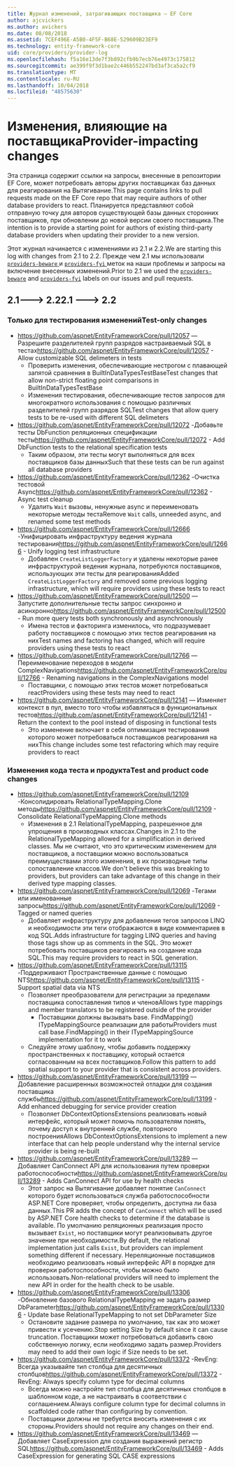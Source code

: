 ```yaml
---
title: Журнал изменений, затрагивающих поставщика — EF Core
author: ajcvickers
ms.author: avickers
ms.date: 08/08/2018
ms.assetid: 7CEF496E-A5B0-4F5F-B68E-529609B23EF9
ms.technology: entity-framework-core
uid: core/providers/provider-log
ms.openlocfilehash: f5a16e13de7f3b892cfb9b7ecb76e4973c175812
ms.sourcegitcommit: ae399f9f3d1bae2c446b552247bd3af3ca5a2cf9
ms.translationtype: MT
ms.contentlocale: ru-RU
ms.lasthandoff: 10/04/2018
ms.locfileid: "48575630"
---
```

# <a name="provider-impacting-changes"></a><span data-ttu-id="3eedc-102">Изменения, влияющие на поставщика</span><span class="sxs-lookup"><span data-stu-id="3eedc-102">Provider-impacting changes</span></span>

<span data-ttu-id="3eedc-103">Эта страница содержит ссылки на запросы, внесенные в репозитории EF Core, может потребовать авторы других поставщиках баз данных для реагирования на Вытягивание.</span><span class="sxs-lookup"><span data-stu-id="3eedc-103">This page contains links to pull requests made on the EF Core repo that may require authors of other database providers to react.</span></span> <span data-ttu-id="3eedc-104">Планируется представляют собой отправную точку для авторов существующей базы данных сторонних поставщиков, при обновлении до новой версии своего поставщика.</span><span class="sxs-lookup"><span data-stu-id="3eedc-104">The intention is to provide a starting point for authors of existing third-party database providers when updating their provider to a new version.</span></span>

<span data-ttu-id="3eedc-105">Этот журнал начинается с изменениями из 2.1 и 2.2.</span><span class="sxs-lookup"><span data-stu-id="3eedc-105">We are starting this log with changes from 2.1 to 2.2.</span></span> <span data-ttu-id="3eedc-106">Прежде чем 2.1 мы использовали [ `providers-beware` ](https://github.com/aspnet/EntityFrameworkCore/labels/providers-beware) и [ `providers-fyi` ](https://github.com/aspnet/EntityFrameworkCore/labels/providers-fyi) меток на наши проблемы и запросы на включение внесенных изменений.</span><span class="sxs-lookup"><span data-stu-id="3eedc-106">Prior to 2.1 we used the [`providers-beware`](https://github.com/aspnet/EntityFrameworkCore/labels/providers-beware) and [`providers-fyi`](https://github.com/aspnet/EntityFrameworkCore/labels/providers-fyi) labels on our issues and pull requests.</span></span>

## <a name="21-----22"></a><span data-ttu-id="3eedc-107">2.1---> 2.2</span><span class="sxs-lookup"><span data-stu-id="3eedc-107">2.1 ---> 2.2</span></span>

### <a name="test-only-changes"></a><span data-ttu-id="3eedc-108">Только для тестирования изменений</span><span class="sxs-lookup"><span data-stu-id="3eedc-108">Test-only changes</span></span>

* <span data-ttu-id="3eedc-109">https://github.com/aspnet/EntityFrameworkCore/pull/12057 — Разрешите разделителей групп разрядов настраиваемый SQL в тестах</span><span class="sxs-lookup"><span data-stu-id="3eedc-109">https://github.com/aspnet/EntityFrameworkCore/pull/12057 - Allow customizable SQL delimeters in tests</span></span>
  * <span data-ttu-id="3eedc-110">Проверить изменения, обеспечивающие нестрогом с плавающей запятой сравнения в BuiltInDataTypesTestBase</span><span class="sxs-lookup"><span data-stu-id="3eedc-110">Test changes that allow non-strict floating point comparisons in BuiltInDataTypesTestBase</span></span>
  * <span data-ttu-id="3eedc-111">Изменения тестирования, обеспечивающие тестов запросов для многократного использования с помощью различных разделителей групп разрядов SQL</span><span class="sxs-lookup"><span data-stu-id="3eedc-111">Test changes that allow query tests to be re-used with different SQL delimeters</span></span>
* <span data-ttu-id="3eedc-112">https://github.com/aspnet/EntityFrameworkCore/pull/12072 -Добавьте тесты DbFunction реляционных спецификации тесты</span><span class="sxs-lookup"><span data-stu-id="3eedc-112">https://github.com/aspnet/EntityFrameworkCore/pull/12072 - Add DbFunction tests to the relational specification tests</span></span>
  * <span data-ttu-id="3eedc-113">Таким образом, эти тесты могут выполняться для всех поставщиков базы данных</span><span class="sxs-lookup"><span data-stu-id="3eedc-113">Such that these tests can be run against all database providers</span></span>
* <span data-ttu-id="3eedc-114">https://github.com/aspnet/EntityFrameworkCore/pull/12362 -Очистка тестовой Async</span><span class="sxs-lookup"><span data-stu-id="3eedc-114">https://github.com/aspnet/EntityFrameworkCore/pull/12362 - Async test cleanup</span></span>
  * <span data-ttu-id="3eedc-115">Удалить `Wait` вызовы, ненужные async и переименовать некоторые методы теста</span><span class="sxs-lookup"><span data-stu-id="3eedc-115">Remove `Wait` calls, unneeded async, and renamed some test methods</span></span>
* <span data-ttu-id="3eedc-116">https://github.com/aspnet/EntityFrameworkCore/pull/12666 -Унифицировать инфраструктуру ведения журнала тестирования</span><span class="sxs-lookup"><span data-stu-id="3eedc-116">https://github.com/aspnet/EntityFrameworkCore/pull/12666 - Unify logging test infrastructure</span></span>
  * <span data-ttu-id="3eedc-117">Добавлен `CreateListLoggerFactory` и удалены некоторые ранее инфраструктурой ведения журнала, потребуются поставщиков, использующих эти тесты для реагирования</span><span class="sxs-lookup"><span data-stu-id="3eedc-117">Added `CreateListLoggerFactory` and removed some previous logging infrastructure, which will require providers using these tests to react</span></span>
* <span data-ttu-id="3eedc-118">https://github.com/aspnet/EntityFrameworkCore/pull/12500 — Запустите дополнительные тесты запрос синхронно и асинхронно</span><span class="sxs-lookup"><span data-stu-id="3eedc-118">https://github.com/aspnet/EntityFrameworkCore/pull/12500 - Run more query tests both synchronously and asynchronously</span></span>
  * <span data-ttu-id="3eedc-119">Имена тестов и факторинга изменилось, что подразумевает работу поставщиков с помощью этих тестов реагирования на них</span><span class="sxs-lookup"><span data-stu-id="3eedc-119">Test names and factoring has changed, which will require providers using these tests to react</span></span>
* <span data-ttu-id="3eedc-120">https://github.com/aspnet/EntityFrameworkCore/pull/12766 — Переименование переходов в модели ComplexNavigations</span><span class="sxs-lookup"><span data-stu-id="3eedc-120">https://github.com/aspnet/EntityFrameworkCore/pull/12766 - Renaming navigations in the ComplexNavigations model</span></span>
  * <span data-ttu-id="3eedc-121">Поставщики, с помощью этих тестов может потребоваться react</span><span class="sxs-lookup"><span data-stu-id="3eedc-121">Providers using these tests may need to react</span></span>
* <span data-ttu-id="3eedc-122">https://github.com/aspnet/EntityFrameworkCore/pull/12141 — Изменяет контекст в пул, вместо того чтобы избавляться в функциональных тестов</span><span class="sxs-lookup"><span data-stu-id="3eedc-122">https://github.com/aspnet/EntityFrameworkCore/pull/12141 - Return the context to the pool instead of disposing in functional tests</span></span>
  * <span data-ttu-id="3eedc-123">Это изменение включает в себя оптимизация тестирования которого может потребоваться поставщиков реагирования на них</span><span class="sxs-lookup"><span data-stu-id="3eedc-123">This change includes some test refactoring which may require providers to react</span></span>


### <a name="test-and-product-code-changes"></a><span data-ttu-id="3eedc-124">Изменения кода теста и продукта</span><span class="sxs-lookup"><span data-stu-id="3eedc-124">Test and product code changes</span></span>

* <span data-ttu-id="3eedc-125">https://github.com/aspnet/EntityFrameworkCore/pull/12109 -Консолидировать RelationalTypeMapping.Clone методы</span><span class="sxs-lookup"><span data-stu-id="3eedc-125">https://github.com/aspnet/EntityFrameworkCore/pull/12109 - Consolidate RelationalTypeMapping.Clone methods</span></span>
  * <span data-ttu-id="3eedc-126">Изменения в 2.1 RelationalTypeMapping, разрешенное для упрощения в производных классах.</span><span class="sxs-lookup"><span data-stu-id="3eedc-126">Changes in 2.1 to the RelationalTypeMapping allowed for a simplification in derived classes.</span></span> <span data-ttu-id="3eedc-127">Мы не считают, что это критическим изменением для поставщиков, а поставщики можно воспользоваться преимуществами этого изменения, в их производные типы сопоставление классов.</span><span class="sxs-lookup"><span data-stu-id="3eedc-127">We don't believe this was breaking to providers, but providers can take advantage of this change in their derived type mapping classes.</span></span>
* <span data-ttu-id="3eedc-128">https://github.com/aspnet/EntityFrameworkCore/pull/12069 -Тегами или именованные запросы</span><span class="sxs-lookup"><span data-stu-id="3eedc-128">https://github.com/aspnet/EntityFrameworkCore/pull/12069 - Tagged or named queries</span></span>
  * <span data-ttu-id="3eedc-129">Добавляет инфраструктуру для добавления тегов запросов LINQ и необходимости эти теги отображаются в виде комментариев в код SQL.</span><span class="sxs-lookup"><span data-stu-id="3eedc-129">Adds infrastructure for tagging LINQ queries and having those tags show up as comments in the SQL.</span></span> <span data-ttu-id="3eedc-130">Это может потребовать поставщиков реагировать на создание кода SQL.</span><span class="sxs-lookup"><span data-stu-id="3eedc-130">This may require providers to react in SQL generation.</span></span>
* <span data-ttu-id="3eedc-131">https://github.com/aspnet/EntityFrameworkCore/pull/13115 -Поддерживают Пространственные данные с помощью NTS</span><span class="sxs-lookup"><span data-stu-id="3eedc-131">https://github.com/aspnet/EntityFrameworkCore/pull/13115 - Support spatial data via NTS</span></span>
  * <span data-ttu-id="3eedc-132">Позволяет преобразователи для регистрации за пределами поставщика сопоставления типов и членов</span><span class="sxs-lookup"><span data-stu-id="3eedc-132">Allows type mappings and member translators to be registered outside of the provider</span></span>
    * <span data-ttu-id="3eedc-133">Поставщики должны вызывать base. FindMapping() ITypeMappingSource реализации для работы</span><span class="sxs-lookup"><span data-stu-id="3eedc-133">Providers must call base.FindMapping() in their ITypeMappingSource implementation for it to work</span></span>
  * <span data-ttu-id="3eedc-134">Следуйте этому шаблону, чтобы добавить поддержку пространственных к поставщику, который остается согласованным на всех поставщиков.</span><span class="sxs-lookup"><span data-stu-id="3eedc-134">Follow this pattern to add spatial support to your provider that is consistent across providers.</span></span>
* <span data-ttu-id="3eedc-135">https://github.com/aspnet/EntityFrameworkCore/pull/13199 — Добавление расширенных возможностей отладки для создания поставщика службы</span><span class="sxs-lookup"><span data-stu-id="3eedc-135">https://github.com/aspnet/EntityFrameworkCore/pull/13199 - Add enhanced debugging for service provider creation</span></span>
  * <span data-ttu-id="3eedc-136">Позволяет DbContextOptionsExtensions реализовать новый интерфейс, который может помочь пользователям понять, почему доступ к внутренней службе, повторного построения</span><span class="sxs-lookup"><span data-stu-id="3eedc-136">Allows DbContextOptionsExtensions to implement a new interface that can help people understand why the internal service provider is being re-built</span></span>
* <span data-ttu-id="3eedc-137">https://github.com/aspnet/EntityFrameworkCore/pull/13289 — Добавляет CanConnect API для использования путем проверки работоспособности</span><span class="sxs-lookup"><span data-stu-id="3eedc-137">https://github.com/aspnet/EntityFrameworkCore/pull/13289 - Adds CanConnect API for use by health checks</span></span>
  * <span data-ttu-id="3eedc-138">Этот запрос на Вытягивание добавляет понятие `CanConnect` которого будет использоваться служба работоспособности ASP.NET Core проверяет, чтобы определить, доступна ли база данных.</span><span class="sxs-lookup"><span data-stu-id="3eedc-138">This PR adds the concept of `CanConnect` which will be used by ASP.NET Core health checks to determine if the database is available.</span></span> <span data-ttu-id="3eedc-139">По умолчанию реляционных реализация просто вызывает `Exist`, но поставщики могут реализовывать другое значение при необходимости.</span><span class="sxs-lookup"><span data-stu-id="3eedc-139">By default, the relational implementation just calls `Exist`, but providers can implement something different if necessary.</span></span> <span data-ttu-id="3eedc-140">Нереляционные поставщиков необходимо реализовать новый интерфейс API в порядке для проверки работоспособности, чтобы можно было использовать.</span><span class="sxs-lookup"><span data-stu-id="3eedc-140">Non-relational providers will need to implement the new API in order for the health check to be usable.</span></span>
* <span data-ttu-id="3eedc-141">https://github.com/aspnet/EntityFrameworkCore/pull/13306 -Обновление базового RelationalTypeMapping не задать размер DbParameter</span><span class="sxs-lookup"><span data-stu-id="3eedc-141">https://github.com/aspnet/EntityFrameworkCore/pull/13306 - Update base RelationalTypeMapping to not set DbParameter Size</span></span>
  * <span data-ttu-id="3eedc-142">Остановите задание размера по умолчанию, так как это может привести к усечению.</span><span class="sxs-lookup"><span data-stu-id="3eedc-142">Stop setting Size by default since it can cause truncation.</span></span> <span data-ttu-id="3eedc-143">Поставщики может потребоваться добавить свою собственную логику, если необходимо задать размер.</span><span class="sxs-lookup"><span data-stu-id="3eedc-143">Providers may need to add their own logic if Size needs to be set.</span></span>
* <span data-ttu-id="3eedc-144">https://github.com/aspnet/EntityFrameworkCore/pull/13372 -RevEng: Всегда указывайте тип столбца для десятичных столбцов</span><span class="sxs-lookup"><span data-stu-id="3eedc-144">https://github.com/aspnet/EntityFrameworkCore/pull/13372 - RevEng: Always specify column type for decimal columns</span></span>
  * <span data-ttu-id="3eedc-145">Всегда можно настройте тип столбца для десятичных столбцов в шаблонном коде, а не настраивать в соответствии с соглашением.</span><span class="sxs-lookup"><span data-stu-id="3eedc-145">Always configure column type for decimal columns in scaffolded code rather than configuring by convention.</span></span>
  * <span data-ttu-id="3eedc-146">Поставщики должны не требуется вносить изменения с их стороны.</span><span class="sxs-lookup"><span data-stu-id="3eedc-146">Providers should not require any changes on their end.</span></span>
* <span data-ttu-id="3eedc-147">https://github.com/aspnet/EntityFrameworkCore/pull/13469 — Добавляет CaseExpression для создания выражений регистр SQL</span><span class="sxs-lookup"><span data-stu-id="3eedc-147">https://github.com/aspnet/EntityFrameworkCore/pull/13469 - Adds CaseExpression for generating SQL CASE expressions</span></span>
